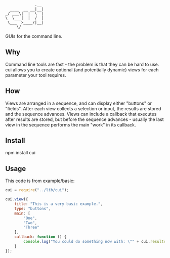 ```
             .__ 
  ____  __ __|__|
_/ ___\|  |  \  |
\  \___|  |  /  |
 \___  >____/|__|
     \/

```
GUIs for the command line.

## Why
Command line tools are fast - the problem is that they can be hard to use. cui allows you to create optional (and potentially dynamic) views for each parameter your tool requires.

## How
Views are arranged in a sequence, and can display either "buttons" or "fields". After each view collects a selection or input, the results are stored and the sequence advances. Views can include a callback that executes after results are stored, but before the sequence advances - usually the last view in the sequence performs the main "work" in its callback.

## Install
npm install cui

## Usage
This code is from example/basic:
```javascript
cui = require("../lib/cui");

cui.view({
	title: "This is a very basic example.",
	type: "buttons",
	main: [
		"One",
		"Two",
		"Three"
	],
	callback: function () {
		console.log("You could do something now with: \"" + cui.results[0] + "\"");
	}
});
```
